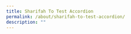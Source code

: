 ```yaml
---
title: Sharifah To Test Accordion
permalink: /about/sharifah-to-test-accordion/
description: ""
---
```

